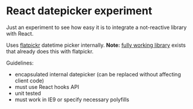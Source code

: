 # React datepicker experiment

Just an experiment to see how easy it is to integrate a not-reactive library with React.

Uses [flatpickr](https://github.com/flatpickr/flatpickr) datetime picker internally. **Note:** [fully working library](https://github.com/haoxins/react-flatpickr) exists that already does this with flatpickr.

Guidelines:

- encapsulated internal datepicker (can be replaced without affecting client code)
- must use React hooks API
- unit tested
- must work in IE9 or specify necessary polyfills
